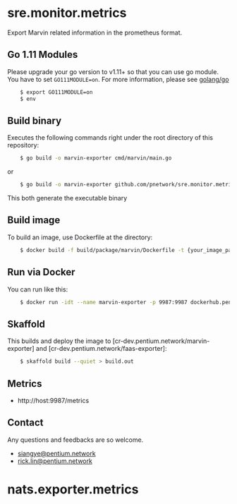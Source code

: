 # sre.monitor.metrics
Export Marvin related information in the prometheus format.

## Go 1.11 Modules

Please upgrade your go version to v1.11+ so that you can use go module. You have to set `GO111MODULE=on`. For more information, please see [golang/go](https://github.com/golang/go/wiki/Modules)
```sh
    $ export GO111MODULE=on
    $ env
```


## Build binary

Executes the following commands right under the root directory of this repository:
```sh
    $ go build -o marvin-exporter cmd/marvin/main.go
```
or
```sh
    $ go build -o marvin-exporter github.com/pnetwork/sre.monitor.metrics/cmd/marvin
```

This both generate the executable binary


## Build image

To build an image, use Dockerfile at the directory:

```sh
    $ docker build -f build/package/marvin/Dockerfile -t {your_image_path_with_tags} .
```

## Run via Docker

You can run like this:
```sh
    $ docker run -idt --name marvin-exporter -p 9987:9987 dockerhub.pentium.network/pnrick/marvin-exporter
```


## Skaffold

This builds and deploy the image to [cr-dev.pentium.network/marvin-exporter] and [cr-dev.pentium.network/faas-exporter]:
```sh
    $ skaffold build --quiet > build.out
```

## Metrics

* http://host:9987/metrics

## Contact

Any questions and feedbacks are so welcome.
* siangye@pentium.network
* rick.lin@pentium.network
# nats.exporter.metrics
